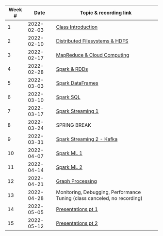| Week # | Date | Topic & recording link |
| -- | -- | -- |
| 1 | 2022-02-03 | [Class Introduction](https://umbc.webex.com/umbc/ldr.php?RCID=69c376ea41fa82f32b56c5ce8fcad3df) |
| 2 | 2022-02-10 | [Distributed Filesystems & HDFS](https://umbc.webex.com/umbc/ldr.php?RCID=1216d1c4ce60e9bdd6d23d230cadca2f) |
| 3 | 2022-02-17 | [MapReduce & Cloud Computing](https://umbc.webex.com/umbc/ldr.php?RCID=e938ca1c5fb8f740f1293937b261946d) |
| 4 | 2022-02-28 | [Spark & RDDs](https://umbc.webex.com/umbc/ldr.php?RCID=131693545b39e139f84d8d8223db713a) |
| 5 | 2022-03-03 | [Spark DataFrames](https://umbc.webex.com/recordingservice/sites/umbc/recording/fd27b2a07d7d103abfff0050568f95d3/playback) |
| 6 | 2022-03-10 | [Spark SQL](https://umbc.webex.com/umbc/ldr.php?RCID=4d79766dfa9c1310b8631e0528740a8c)
| 7 | 2022-03-17 | [Spark Streaming 1](https://umbc.webex.com/umbc/ldr.php?RCID=9075a7c09f5cee3d4ec1b2e32304e3a3)
| 8 | 2022-03-24 | SPRING BREAK |
| 9 | 2022-03-31 | [Spark Streaming 2 - Kafka](https://umbc.webex.com/umbc/ldr.php?RCID=8cab8c4e6301c98f43f8feb6ebd7ce1a) |
| 10 | 2022-04-07 | [Spark ML 1](https://umbc.webex.com/umbc/ldr.php?RCID=4a068d450fe9ea79911f3f4af0bf74bd) |
| 11 | 2022-04-14 | [Spark ML 2](https://umbc.webex.com/umbc/ldr.php?RCID=3f10e82d0121e7df5d67ade79657c2d8) |
| 12 | 2022-04-21 | [Graph Processing](https://umbc.webex.com/umbc/ldr.php?RCID=1e0b4c3c435e0b03f7e0be76a8916efb) |
| 13 | 2022-04-28 | Monitoring, Debugging, Performance Tuning (class canceled, no recording) |
| 14 | 2022-05-05 | [Presentations pt 1](https://umbc.webex.com/umbc/ldr.php?RCID=bd7b0fe930f1d4e1862a7b22b68e7155) |
| 15 | 2022-05-12 | [Presentations pt 2](https://umbc.webex.com/umbc/ldr.php?RCID=0d113521354f57590dfaf39d5f9c8421) |
